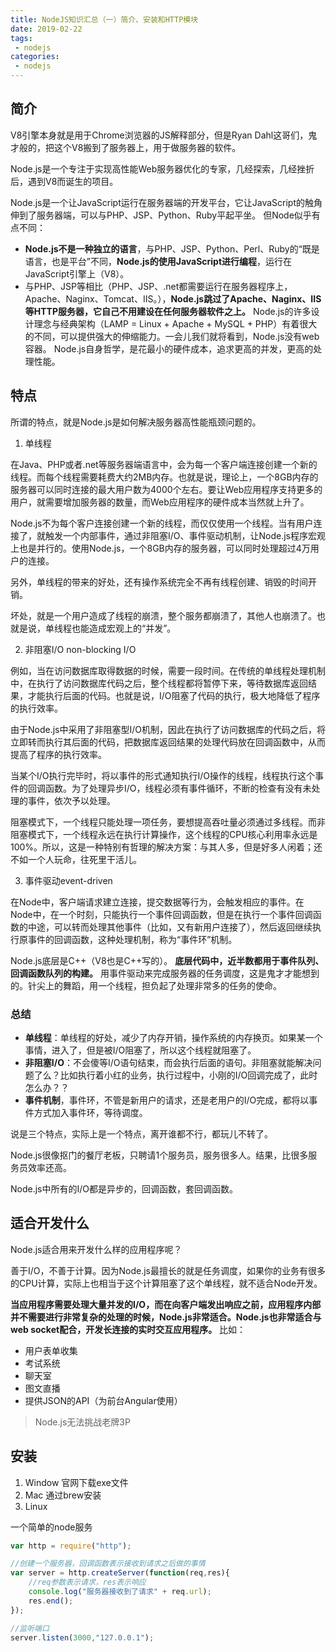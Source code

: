 ```yaml
---
title: NodeJS知识汇总（一）简介、安装和HTTP模块
date: 2019-02-22
tags:
 - nodejs        
categories: 
 - nodejs
---
```


## 简介

V8引擎本身就是用于Chrome浏览器的JS解释部分，但是Ryan Dahl这哥们，鬼才般的，把这个V8搬到了服务器上，用于做服务器的软件。

Node.js是一个专注于实现高性能Web服务器优化的专家，几经探索，几经挫折后，遇到V8而诞生的项目。
 
Node.js是一个让JavaScript运行在服务器端的开发平台，它让JavaScript的触角伸到了服务器端，可以与PHP、JSP、Python、Ruby平起平坐。
但Node似乎有点不同：
- **Node.js不是一种独立的语言**，与PHP、JSP、Python、Perl、Ruby的“既是语言，也是平台”不同，**Node.js的使用JavaScript进行编程**，运行在JavaScript引擎上（V8）。
- 与PHP、JSP等相比（PHP、JSP、.net都需要运行在服务器程序上，Apache、Naginx、Tomcat、IIS。），**Node.js跳过了Apache、Naginx、IIS等HTTP服务器，它自己不用建设在任何服务器软件之上。** Node.js的许多设计理念与经典架构（LAMP = Linux + Apache + MySQL + PHP）有着很大的不同，可以提供强大的伸缩能力。一会儿我们就将看到，Node.js没有web容器。
Node.js自身哲学，是花最小的硬件成本，追求更高的并发，更高的处理性能。

## 特点

所谓的特点，就是Node.js是如何解决服务器高性能瓶颈问题的。

1. 单线程

在Java、PHP或者.net等服务器端语言中，会为每一个客户端连接创建一个新的线程。而每个线程需要耗费大约2MB内存。也就是说，理论上，一个8GB内存的服务器可以同时连接的最大用户数为4000个左右。要让Web应用程序支持更多的用户，就需要增加服务器的数量，而Web应用程序的硬件成本当然就上升了。

Node.js不为每个客户连接创建一个新的线程，而仅仅使用一个线程。当有用户连接了，就触发一个内部事件，通过非阻塞I/O、事件驱动机制，让Node.js程序宏观上也是并行的。使用Node.js，一个8GB内存的服务器，可以同时处理超过4万用户的连接。

另外，单线程的带来的好处，还有操作系统完全不再有线程创建、销毁的时间开销。

坏处，就是一个用户造成了线程的崩溃，整个服务都崩溃了，其他人也崩溃了。也就是说，单线程也能造成宏观上的“并发”。

2. 非阻塞I/O   non-blocking I/O

例如，当在访问数据库取得数据的时候，需要一段时间。在传统的单线程处理机制中，在执行了访问数据库代码之后，整个线程都将暂停下来，等待数据库返回结果，才能执行后面的代码。也就是说，I/O阻塞了代码的执行，极大地降低了程序的执行效率。

由于Node.js中采用了非阻塞型I/O机制，因此在执行了访问数据库的代码之后，将立即转而执行其后面的代码，把数据库返回结果的处理代码放在回调函数中，从而提高了程序的执行效率。

当某个I/O执行完毕时，将以事件的形式通知执行I/O操作的线程，线程执行这个事件的回调函数。为了处理异步I/O，线程必须有事件循环，不断的检查有没有未处理的事件，依次予以处理。

阻塞模式下，一个线程只能处理一项任务，要想提高吞吐量必须通过多线程。而非阻塞模式下，一个线程永远在执行计算操作，这个线程的CPU核心利用率永远是100%。所以，这是一种特别有哲理的解决方案：与其人多，但是好多人闲着；还不如一个人玩命，往死里干活儿。

3. 事件驱动event-driven

在Node中，客户端请求建立连接，提交数据等行为，会触发相应的事件。在Node中，在一个时刻，只能执行一个事件回调函数，但是在执行一个事件回调函数的中途，可以转而处理其他事件（比如，又有新用户连接了），然后返回继续执行原事件的回调函数，这种处理机制，称为“事件环”机制。

Node.js底层是C++（V8也是C++写的）。 **底层代码中，近半数都用于事件队列、回调函数队列的构建。**  用事件驱动来完成服务器的任务调度，这是鬼才才能想到的。针尖上的舞蹈，用一个线程，担负起了处理非常多的任务的使命。

### 总结

- **单线程**：单线程的好处，减少了内存开销，操作系统的内存换页。如果某一个事情，进入了，但是被I/O阻塞了，所以这个线程就阻塞了。
- **非阻塞I/O**：不会傻等I/O语句结束，而会执行后面的语句。非阻塞就能解决问题了么？比如执行着小红的业务，执行过程中，小刚的I/O回调完成了，此时怎么办？？
- **事件机制**，事件环，不管是新用户的请求，还是老用户的I/O完成，都将以事件方式加入事件环，等待调度。

说是三个特点，实际上是一个特点，离开谁都不行，都玩儿不转了。

Node.js很像抠门的餐厅老板，只聘请1个服务员，服务很多人。结果，比很多服务员效率还高。

Node.js中所有的I/O都是异步的，回调函数，套回调函数。

## 适合开发什么

Node.js适合用来开发什么样的应用程序呢？

善于I/O，不善于计算。因为Node.js最擅长的就是任务调度，如果你的业务有很多的CPU计算，实际上也相当于这个计算阻塞了这个单线程，就不适合Node开发。

**当应用程序需要处理大量并发的I/O，而在向客户端发出响应之前，应用程序内部并不需要进行非常复杂的处理的时候，Node.js非常适合。Node.js也非常适合与web socket配合，开发长连接的实时交互应用程序。** 比如：

- 用户表单收集
- 考试系统
- 聊天室
- 图文直播
- 提供JSON的API（为前台Angular使用）

 > Node.js无法挑战老牌3P

 ## 安装

 1. Window 官网下载exe文件
 2. Mac 通过brew安装
 3. Linux 

一个简单的node服务

```javascript
var http = require("http");

//创建一个服务器，回调函数表示接收到请求之后做的事情
var server = http.createServer(function(req,res){
    //req参数表示请求，res表示响应
    console.log("服务器接收到了请求" + req.url);
    res.end();
});

//监听端口
server.listen(3000,"127.0.0.1");
```
